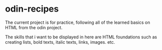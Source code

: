 # odin-recipes
The current project is for practice, following all of the learned basics on HTML from the odin project.

The skills that i want to be displayed in here are HTML foundations such as creating lists, bold texts, italic texts, links, images. etc.